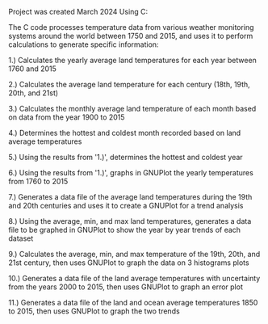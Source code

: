 Project was created March 2024 Using C:

The C code processes temperature data from various weather monitoring systems around the world between 1750 and 2015, and uses it to perform calculations to generate specific information:

1.) Calculates the yearly average land temperatures for each year between 1760 and 2015

2.) Calculates the average land temperature for each century (18th, 19th, 20th, and 21st)

3.) Calculates the monthly average land temperature of each month based on data from the year 1900 to 2015

4.) Determines the hottest and coldest month recorded based on land average temperatures

5.) Using the results from '1.)', determines the hottest and coldest year

6.) Using the results from '1.)', graphs in GNUPlot the yearly temperatures from 1760 to 2015

7.) Generates a data file of the average land temperatures during the 19th and 20th centuries and uses it to create a GNUPlot for a trend analysis

8.) Using the average, min, and max land temperatures, generates a data file to be graphed in GNUPlot to show the year by year trends of each dataset

9.) Calculates the average, min, and max temperature of the 19th, 20th, and 21st century, then uses GNUPlot to graph the data on 3 histograms plots

10.) Generates a data file of the land average temperatures with uncertainty from the years 2000 to 2015, then uses GNUPlot to graph an error plot

11.) Generates a data file of the land and ocean average temperatures 1850 to 2015, then uses GNUPlot to graph the two trends
